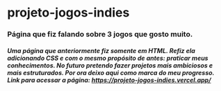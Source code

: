 # projeto-jogos-indies
### Página que fiz falando sobre 3 jogos que gosto muito.
##### Uma página que anteriormente fiz somente em HTML. Refiz ela adicionando CSS e com o mesmo propósito de antes: praticar meus conhecimentos. No futuro pretendo fazer projetos mais ambiciosos e mais estruturados. Por ora deixo aqui como marca do meu progresso. Link para acessar a página: https://projeto-jogos-indies.vercel.app/

